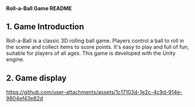 
#### Roll-a-Ball Game README
## 1. Game Introduction
Roll-a-Ball is a classic 3D rolling ball game. Players control a ball to roll in the scene and collect items to score points. It's easy to play and full of fun, suitable for players of all ages. This game is developed with the Unity engine.
## 2. Game display
https://github.com/user-attachments/assets/1c17103d-1e2c-4c9d-914e-9804ef43e82d

